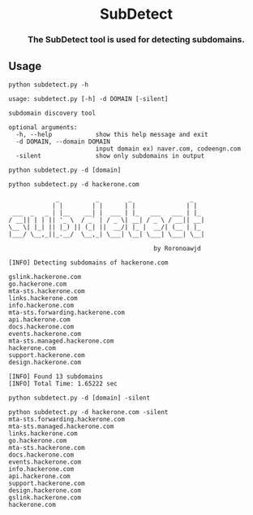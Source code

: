 <div align="center">
  <h1>SubDetect</h1>
</div>
<h3 align="center">The SubDetect tool is used for detecting subdomains.</h3>

## Usage

`python subdetect.py -h`</br>

```
usage: subdetect.py [-h] -d DOMAIN [-silent]

subdomain discovery tool

optional arguments:
  -h, --help            show this help message and exit
  -d DOMAIN, --domain DOMAIN
                        input domain ex) naver.com, codeengn.com
  -silent               show only subdomains in output
```

`python subdetect.py -d [domain]`

```
python subdetect.py -d hackerone.com

             _          _        _                _
            | |        | |      | |              | |
 ___  _   _ | |__    __| |  ___ | |_   ___   ___ | |_
/ __|| | | || '_ \  / _` | / _ \| __| / _ \ / __|| __|
\__ \| |_| || |_) || (_| ||  __/| |_ |  __/| (__ | |_
|___/ \__,_||_.__/  \__,_| \___| \__| \___| \___| \__|

                                        by Roronoawjd

[INFO] Detecting subdomains of hackerone.com

gslink.hackerone.com
go.hackerone.com
mta-sts.hackerone.com
links.hackerone.com
info.hackerone.com
mta-sts.forwarding.hackerone.com
api.hackerone.com
docs.hackerone.com
events.hackerone.com
mta-sts.managed.hackerone.com
hackerone.com
support.hackerone.com
design.hackerone.com

[INFO] Found 13 subdomains
[INFO] Total Time: 1.65222 sec
```

`python subdetect.py -d [domain] -silent`

```
python subdetect.py -d hackerone.com -silent
mta-sts.forwarding.hackerone.com
mta-sts.managed.hackerone.com
links.hackerone.com
go.hackerone.com
mta-sts.hackerone.com
docs.hackerone.com
events.hackerone.com
info.hackerone.com
api.hackerone.com
support.hackerone.com
design.hackerone.com
gslink.hackerone.com
hackerone.com
```
